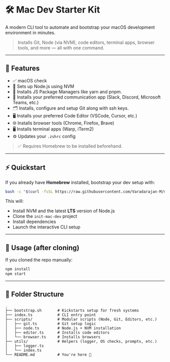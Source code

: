 # 🛠️ Mac Dev Starter Kit

A modern CLI tool to automate and bootstrap your macOS development environment in minutes.

> Installs Git, Node (via NVM), code editors, terminal apps, browser tools, and more — all with one command.

---

## 🚀 Features

- ✅ macOS check
- 🔧 Sets up Node.js using NVM
- 🧶 Installs JS Package Managers like yarn and pnpm.
- 💬 Installs your preferred communication app (Slack, Discord, Microsoft Teams, etc.)
- 🗂️ Installs, configure and setup Git along with ssh keys.
- 🖥️ Installs your preferred Code Editor (VSCode, Cursor, etc.)
- 🌐 Installs browser tools (Chrome, Firefox, Brave)
- 🖥️ Installs terminal apps (Warp, iTerm2)
- ⚙️ Updates your `.zshrc` config

> ✅ Requires Homebrew to be installed beforehand.

---

## ⚡ Quickstart

If you already have **Homebrew** installed, bootstrap your dev setup with:

```bash
bash -c "$(curl -fsSL https://raw.githubusercontent.com/Varadarajan-M/mac-dev-starter-kit/main/bootstrap.sh)"
```

This will:

- Install NVM and the latest **LTS** version of Node.js
- Clone the `init-mac-dev` project
- Install dependencies
- Launch the interactive CLI setup

---

## 🧰 Usage (after cloning)

If you cloned the repo manually:

```bash
npm install
npm start
```

---

## 📁 Folder Structure

```
.
├── bootstrap.sh       # Kickstarts setup for fresh systems
├── index.ts           # CLI entry point
├── scripts/           # Modular scripts (Node, Git, Editors, etc.)
│   ├── git.ts         # Git setup logic
│   ├── node.ts        # Node.js + NVM installation
│   ├── editor.ts      # Installs code editors
│   └── browser.ts     # Installs browsers
├── utils/             # Helpers (logger, OS checks, prompts, etc.)
│   ├── logger.ts
│   └── index.ts
└── README.md          # You're here 🚀
```

